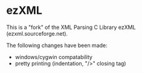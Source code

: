 # ezXML

This is a "fork" of the XML Parsing C Library ezXML (ezxml.sourceforge.net).

The following changes have been made:
 - windows/cygwin compatability
 - pretty printing (indentation, "/>" closing tag)

